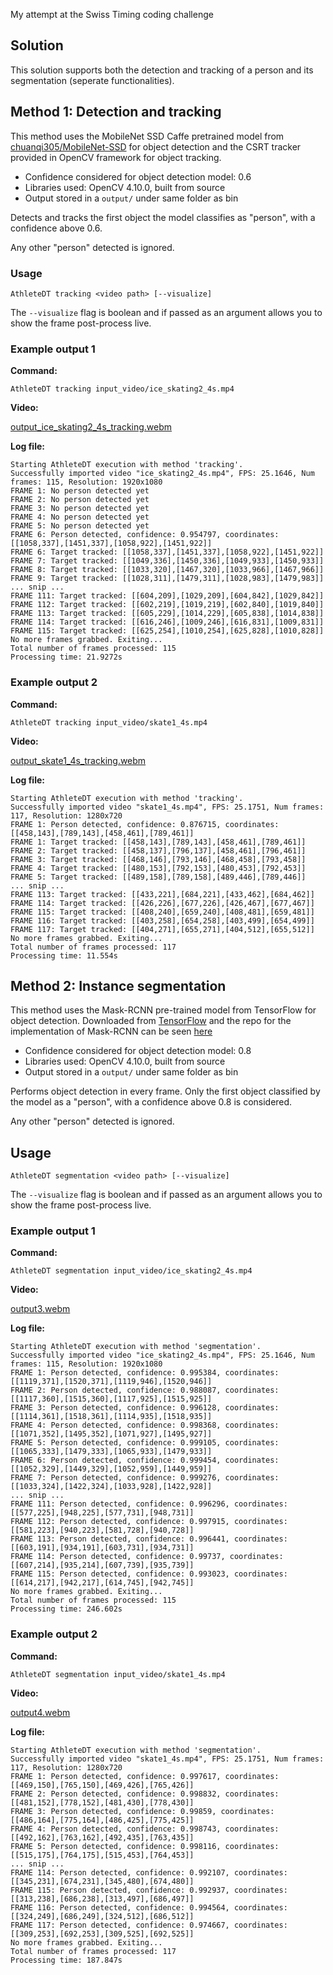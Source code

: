 My attempt at the Swiss Timing coding challenge

## Solution

This solution supports both the detection and tracking of a person and its segmentation (seperate functionalities).

## Method 1: Detection and tracking

This method uses the MobileNet SSD Caffe pretrained model from [chuanqi305/MobileNet-SSD](https://github.com/chuanqi305/MobileNet-SSD) for object detection and the CSRT tracker provided in OpenCV framework for object tracking.
* Confidence considered for object detection model: 0.6
* Libraries used: OpenCV 4.10.0, built from source
* Output stored in a `output/` under same folder as bin

Detects and tracks the first object the model classifies as "person", with a confidence above 0.6.

Any other "person" detected is ignored.

### Usage

`AthleteDT tracking <video path> [--visualize]`

The `--visualize` flag is boolean and if passed as an argument allows you to show the frame post-process live.

### Example output 1

**Command:**

`AthleteDT tracking input_video/ice_skating2_4s.mp4`

**Video:**

[output_ice_skating2_4s_tracking.webm](https://github.com/PedroM25/AthleteDT/assets/40021588/367b95a8-2f89-4e1f-aaf9-3631b2eeb96d)

**Log file:**

```log
Starting AthleteDT execution with method 'tracking'.
Successfully imported video "ice_skating2_4s.mp4", FPS: 25.1646, Num frames: 115, Resolution: 1920x1080
FRAME 1: No person detected yet
FRAME 2: No person detected yet
FRAME 3: No person detected yet
FRAME 4: No person detected yet
FRAME 5: No person detected yet
FRAME 6: Person detected, confidence: 0.954797, coordinates: [[1058,337],[1451,337],[1058,922],[1451,922]]
FRAME 6: Target tracked: [[1058,337],[1451,337],[1058,922],[1451,922]]
FRAME 7: Target tracked: [[1049,336],[1450,336],[1049,933],[1450,933]]
FRAME 8: Target tracked: [[1033,320],[1467,320],[1033,966],[1467,966]]
FRAME 9: Target tracked: [[1028,311],[1479,311],[1028,983],[1479,983]]
... snip ...
FRAME 111: Target tracked: [[604,209],[1029,209],[604,842],[1029,842]]
FRAME 112: Target tracked: [[602,219],[1019,219],[602,840],[1019,840]]
FRAME 113: Target tracked: [[605,229],[1014,229],[605,838],[1014,838]]
FRAME 114: Target tracked: [[616,246],[1009,246],[616,831],[1009,831]]
FRAME 115: Target tracked: [[625,254],[1010,254],[625,828],[1010,828]]
No more frames grabbed. Exiting...
Total number of frames processed: 115
Processing time: 21.9272s
```

### Example output 2

**Command:**

`AthleteDT tracking input_video/skate1_4s.mp4`

**Video:**

[output_skate1_4s_tracking.webm](https://github.com/PedroM25/AthleteDT/assets/40021588/bb5c66d3-9282-4514-a649-d9480cc4c8b2)


**Log file:**

```log
Starting AthleteDT execution with method 'tracking'.
Successfully imported video "skate1_4s.mp4", FPS: 25.1751, Num frames: 117, Resolution: 1280x720
FRAME 1: Person detected, confidence: 0.876715, coordinates: [[458,143],[789,143],[458,461],[789,461]]
FRAME 1: Target tracked: [[458,143],[789,143],[458,461],[789,461]]
FRAME 2: Target tracked: [[458,137],[796,137],[458,461],[796,461]]
FRAME 3: Target tracked: [[468,146],[793,146],[468,458],[793,458]]
FRAME 4: Target tracked: [[480,153],[792,153],[480,453],[792,453]]
FRAME 5: Target tracked: [[489,158],[789,158],[489,446],[789,446]]
... snip ...
FRAME 113: Target tracked: [[433,221],[684,221],[433,462],[684,462]]
FRAME 114: Target tracked: [[426,226],[677,226],[426,467],[677,467]]
FRAME 115: Target tracked: [[408,240],[659,240],[408,481],[659,481]]
FRAME 116: Target tracked: [[403,258],[654,258],[403,499],[654,499]]
FRAME 117: Target tracked: [[404,271],[655,271],[404,512],[655,512]]
No more frames grabbed. Exiting...
Total number of frames processed: 117
Processing time: 11.554s
```

## Method 2: Instance segmentation

This method uses the Mask-RCNN pre-trained model from TensorFlow for object detection. Downloaded from [TensorFlow](http://download.tensorflow.org/models/object_detection/mask_rcnn_inception_v2_coco_2018_01_28.tar.gz) and the repo for the implementation of Mask-RCNN can be seen [here](https://github.com/matterport/Mask_RCNN)
* Confidence considered for object detection model: 0.8
* Libraries used: OpenCV 4.10.0, built from source
* Output stored in a `output/` under same folder as bin

Performs object detection in every frame. Only the first object classified by the model as a "person", with a confidence above 0.8 is considered.

Any other "person" detected is ignored.

## Usage

`AthleteDT segmentation <video path> [--visualize]`

The `--visualize` flag is boolean and if passed as an argument allows you to show the frame post-process live.

### Example output 1

**Command:**

`AthleteDT segmentation input_video/ice_skating2_4s.mp4`

**Video:**

[output3.webm](https://github.com/user-attachments/assets/145bfa0d-685b-4fdc-ad7c-11f7b722b3c9)

**Log file:**

```log
Starting AthleteDT execution with method 'segmentation'.
Successfully imported video "ice_skating2_4s.mp4", FPS: 25.1646, Num frames: 115, Resolution: 1920x1080
FRAME 1: Person detected, confidence: 0.995384, coordinates: [[1119,371],[1520,371],[1119,946],[1520,946]]
FRAME 2: Person detected, confidence: 0.988087, coordinates: [[1117,360],[1515,360],[1117,925],[1515,925]]
FRAME 3: Person detected, confidence: 0.996128, coordinates: [[1114,361],[1518,361],[1114,935],[1518,935]]
FRAME 4: Person detected, confidence: 0.998368, coordinates: [[1071,352],[1495,352],[1071,927],[1495,927]]
FRAME 5: Person detected, confidence: 0.999105, coordinates: [[1065,333],[1479,333],[1065,933],[1479,933]]
FRAME 6: Person detected, confidence: 0.999454, coordinates: [[1052,329],[1449,329],[1052,959],[1449,959]]
FRAME 7: Person detected, confidence: 0.999276, coordinates: [[1033,324],[1422,324],[1033,928],[1422,928]]
... snip ...
FRAME 111: Person detected, confidence: 0.996296, coordinates: [[577,225],[948,225],[577,731],[948,731]]
FRAME 112: Person detected, confidence: 0.997915, coordinates: [[581,223],[940,223],[581,728],[940,728]]
FRAME 113: Person detected, confidence: 0.996441, coordinates: [[603,191],[934,191],[603,731],[934,731]]
FRAME 114: Person detected, confidence: 0.99737, coordinates: [[607,214],[935,214],[607,739],[935,739]]
FRAME 115: Person detected, confidence: 0.993023, coordinates: [[614,217],[942,217],[614,745],[942,745]]
No more frames grabbed. Exiting...
Total number of frames processed: 115
Processing time: 246.602s
```

### Example output 2

**Command:**

`AthleteDT segmentation input_video/skate1_4s.mp4`

**Video:**

[output4.webm](https://github.com/user-attachments/assets/ad329a25-a74e-47b5-88dd-ee97098bae54)

**Log file:**

```log
Starting AthleteDT execution with method 'segmentation'.
Successfully imported video "skate1_4s.mp4", FPS: 25.1751, Num frames: 117, Resolution: 1280x720
FRAME 1: Person detected, confidence: 0.997617, coordinates: [[469,150],[765,150],[469,426],[765,426]]
FRAME 2: Person detected, confidence: 0.998832, coordinates: [[481,152],[778,152],[481,430],[778,430]]
FRAME 3: Person detected, confidence: 0.99859, coordinates: [[486,164],[775,164],[486,425],[775,425]]
FRAME 4: Person detected, confidence: 0.998743, coordinates: [[492,162],[763,162],[492,435],[763,435]]
FRAME 5: Person detected, confidence: 0.998116, coordinates: [[515,175],[764,175],[515,453],[764,453]]
... snip ...
FRAME 114: Person detected, confidence: 0.992107, coordinates: [[345,231],[674,231],[345,480],[674,480]]
FRAME 115: Person detected, confidence: 0.992937, coordinates: [[313,238],[686,238],[313,497],[686,497]]
FRAME 116: Person detected, confidence: 0.994564, coordinates: [[324,249],[686,249],[324,512],[686,512]]
FRAME 117: Person detected, confidence: 0.974667, coordinates: [[309,253],[692,253],[309,525],[692,525]]
No more frames grabbed. Exiting...
Total number of frames processed: 117
Processing time: 187.847s
```


